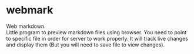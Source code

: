# webmark

Web markdown. \
Little program to preview markdown files using browser.
You need to point to specific file in order for server to work properly. 
It will track live changes and display them (But you will
need to save file to view changes).
